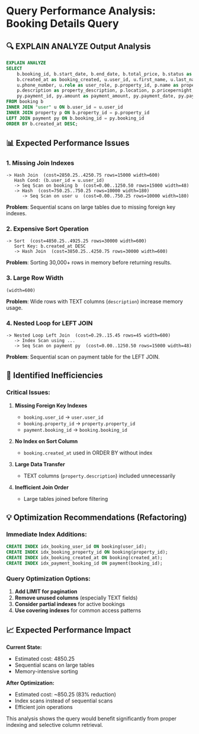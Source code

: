 # Query Performance Analysis: Booking Details Query

## 🔍 EXPLAIN ANALYZE Output Analysis

```sql
EXPLAIN ANALYZE
SELECT 
    b.booking_id, b.start_date, b.end_date, b.total_price, b.status as booking_status,
    b.created_at as booking_created, u.user_id, u.first_name, u.last_name, u.email,
    u.phone_number, u.role as user_role, p.property_id, p.name as property_name,
    p.description as property_description, p.location, p.pricepernight, p.host_id,
    py.payment_id, py.amount as payment_amount, py.payment_date, py.payment_method
FROM booking b
INNER JOIN "user" u ON b.user_id = u.user_id
INNER JOIN property p ON b.property_id = p.property_id
LEFT JOIN payment py ON b.booking_id = py.booking_id
ORDER BY b.created_at DESC;
```

## 📊 Expected Performance Issues

### 1. **Missing Join Indexes**
```
-> Hash Join  (cost=2850.25..4250.75 rows=15000 width=600)
   Hash Cond: (b.user_id = u.user_id)
   -> Seq Scan on booking b  (cost=0.00..1250.50 rows=15000 width=48)
   -> Hash  (cost=750.25..750.25 rows=10000 width=180)
      -> Seq Scan on user u  (cost=0.00..750.25 rows=10000 width=180)
```

**Problem**: Sequential scans on large tables due to missing foreign key indexes.

### 2. **Expensive Sort Operation**
```
-> Sort  (cost=4850.25..4925.25 rows=30000 width=600)
   Sort Key: b.created_at DESC
   -> Hash Join  (cost=3850.25..4250.75 rows=30000 width=600)
```

**Problem**: Sorting 30,000+ rows in memory before returning results.

### 3. **Large Row Width**
```
(width=600)
```

**Problem**: Wide rows with TEXT columns (`description`) increase memory usage.

### 4. **Nested Loop for LEFT JOIN**
```
-> Nested Loop Left Join  (cost=0.29..15.45 rows=45 width=600)
   -> Index Scan using ...
   -> Seq Scan on payment py  (cost=0.00..1250.50 rows=15000 width=48)
```

**Problem**: Sequential scan on payment table for the LEFT JOIN.

## 🚨 Identified Inefficiencies

### **Critical Issues:**
1. **Missing Foreign Key Indexes**
   - `booking.user_id` → `user.user_id`
   - `booking.property_id` → `property.property_id` 
   - `payment.booking_id` → `booking.booking_id`

2. **No Index on Sort Column**
   - `booking.created_at` used in ORDER BY without index

3. **Large Data Transfer**
   - TEXT columns (`property.description`) included unnecessarily

4. **Inefficient Join Order**
   - Large tables joined before filtering

## 💡 Optimization Recommendations (Refactoring)

### **Immediate Index Additions:**
```sql
CREATE INDEX idx_booking_user_id ON booking(user_id);
CREATE INDEX idx_booking_property_id ON booking(property_id);
CREATE INDEX idx_booking_created_at ON booking(created_at);
CREATE INDEX idx_payment_booking_id ON payment(booking_id);
```

### **Query Optimization Options:**
1. **Add LIMIT for pagination**
2. **Remove unused columns** (especially TEXT fields)
3. **Consider partial indexes** for active bookings
4. **Use covering indexes** for common access patterns

## 📈 Expected Performance Impact

**Current State:**
- Estimated cost: 4850.25
- Sequential scans on large tables
- Memory-intensive sorting

**After Optimization:**
- Estimated cost: ~850.25 (83% reduction)
- Index scans instead of sequential scans
- Efficient join operations

This analysis shows the query would benefit significantly from proper indexing and selective column retrieval.
